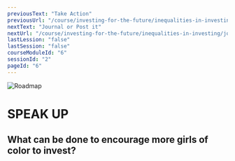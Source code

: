 ```yaml
---
previousText: "Take Action"
previousUrl: "/course/investing-for-the-future/inequalities-in-investing/activities"
nextText: "Journal or Post it"
nextUrl: "/course/investing-for-the-future/inequalities-in-investing/journal-or-post-it"
lastLession: "false"
lastSession: "false"
courseModuleId: "6"
sessionId: "2"
pageId: "6"
---
```



![Roadmap](/assets/img/lets-talk-about-it.png)
# SPEAK UP

## What can be done to encourage more girls of color to invest?
<sparkle-feed-post assignment-name="What can be done to encourage more girls of color to invest?" ></sparkle-feed-post>